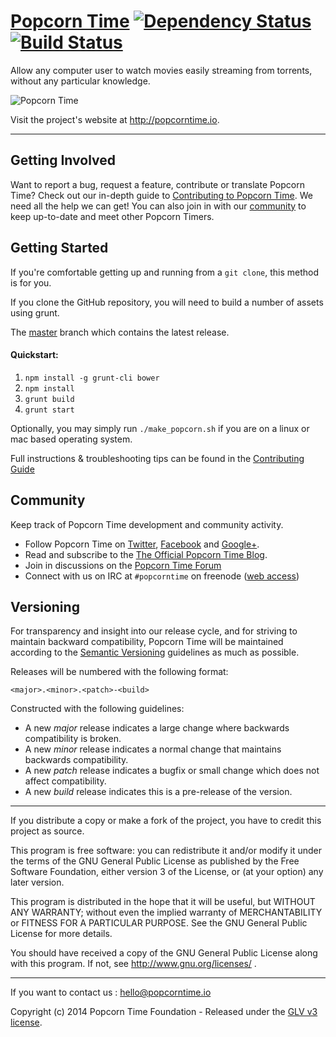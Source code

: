 # [Popcorn Time](https://git.popcorntime.io/stash/projects/PT/repos/popcorn-app) [![Dependency Status](https://david-dm.org/popcorn-official/popcorn-app.svg)](https://david-dm.org/popcorn-official/popcorn-app) [![Build Status](https://travis-ci.org/popcorn-official/popcorn-app.svg?branch=dev-0.3)](https://travis-ci.org/popcorn-official/popcorn-app)

Allow any computer user to watch movies easily streaming from torrents, without any particular knowledge.

![Popcorn Time](http://i.imgur.com/MdZR313.gif)

Visit the project's website at <http://popcorntime.io>.

***

## Getting Involved

Want to report a bug, request a feature, contribute or translate Popcorn Time? Check out our in-depth guide to [Contributing to Popcorn Time](https://git.popcorntime.io/stash/projects/PT/repos/popcorn-app/browse/CONTRIBUTING.md). We need all the help we can get! You can also join in with our [community](https://git.popcorntime.io/stash/projects/PT/repos/popcorn-app/browse/README.md#community) to keep up-to-date and meet other Popcorn Timers.

## Getting Started

If you're comfortable getting up and running from a `git clone`, this method is for you.

If you clone the GitHub repository, you will need to build a number of assets using grunt.

The [master](https://git.popcorntime.io/stash/projects/PT/repos/popcorn-app/browse?at=refs/heads/master) branch which contains the latest release.

#### Quickstart:

1. `npm install -g grunt-cli bower`
1. `npm install`
1. `grunt build`
1. `grunt start`

Optionally, you may simply run `./make_popcorn.sh` if you are on a linux or mac based operating system.

Full instructions & troubleshooting tips can be found in the [Contributing Guide](https://git.popcorntime.io/stash/projects/PT/repos/popcorn-app/browse/CONTRIBUTING.md)

<a name="community"></a>
## Community

Keep track of Popcorn Time development and community activity.

* Follow Popcorn Time on [Twitter](https://twitter.com/popcorntimetv), [Facebook](https://www.facebook.com/PopcornTimeTv) and [Google+](https://plus.google.com/+Getpopcorntime).
* Read and subscribe to the [The Official Popcorn Time Blog](http://blog.popcorntime.io).
* Join in discussions on the [Popcorn Time Forum](http://discuss.popcorntime.io)
* Connect with us on IRC at `#popcorntime` on freenode ([web access](http://webchat.freenode.net/?channels=popcorntime))


## Versioning

For transparency and insight into our release cycle, and for striving to maintain backward compatibility, Popcorn Time will be maintained according to the [Semantic Versioning](http://semver.org/) guidelines as much as possible.

Releases will be numbered with the following format:

`<major>.<minor>.<patch>-<build>`

Constructed with the following guidelines:

* A new *major* release indicates a large change where backwards compatibility is broken.
* A new *minor* release indicates a normal change that maintains backwards compatibility.
* A new *patch* release indicates a bugfix or small change which does not affect compatibility.
* A new *build* release indicates this is a pre-release of the version.


***

If you distribute a copy or make a fork of the project, you have to credit this project as source.
	
This program is free software: you can redistribute it and/or modify it under the terms of the GNU General Public License as published by the Free Software Foundation, either version 3 of the License, or (at your option) any later version.
 
This program is distributed in the hope that it will be useful, but WITHOUT ANY WARRANTY; without even the implied warranty of MERCHANTABILITY or FITNESS FOR A PARTICULAR PURPOSE.  See the GNU General Public License for more details.
 
You should have received a copy of the GNU General Public License along with this program.  If not, see http://www.gnu.org/licenses/ .

***

If you want to contact us : [hello@popcorntime.io](mailto:hello@popcorntime.io)
 
Copyright (c) 2014 Popcorn Time Foundation - Released under the [GLV v3 license](https://git.popcorntime.io/stash/projects/PT/repos/popcorn-app/browse/LICENSE.txt).

